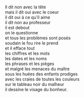 Il dit non avec la tête     
mais il dit oui avec le coeur     
il dit oui à ce qu’il aime     
il dit non au professeur     
il est debout     
on le questionne     
et tous les problèmes sont posés     
soudain le fou rire le prend     
et il efface tout     
les chiffres et les mots     
les dates et les noms     
les phrases et les pièges     
et malgré les menaces du maître     
sous les huées des enfants prodiges     
avec les craies de toutes les couleurs     
sur le tableau noir du malheur     
il dessine le visage du bonheur.     
